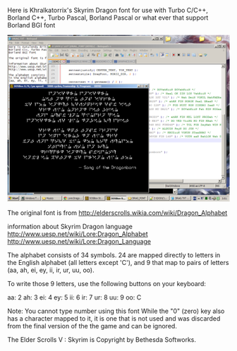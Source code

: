 Here is Khralkatorrix's Skyrim Dragon font for use with Turbo C/C++,
Borland C++, Turbo Pascal, Borland Pascal or what ever that support
Borland BGI font

![Screenshot](SCREEN.PNG)

The original font is from http://elderscrolls.wikia.com/wiki/Dragon_Alphabet

information about Skyrim Dragon language
http://www.uesp.net/wiki/Lore:Dragon_Alphabet
http://www.uesp.net/wiki/Lore:Dragon_Language

The alphabet consists of 34 symbols. 24 are mapped directly to letters
in the English alphabet (all letters except 'C'), and 9 that map to pairs of letters
(aa, ah, ei, ey, ii, ir,  ur, uu, oo).

To write those 9 letters, use the following buttons on your keyboard:

aa: 2
ah: 3
ei: 4
ey: 5
ii: 6
ir: 7
ur: 8
uu: 9
oo: C

Note: You cannot type number using this font
While the "0" (zero) key also has a character mapped to it,
it is one that is not used and was discarded from the final version of the the game
and can be ignored.

The Elder Scrolls V : Skyrim is Copyright by Bethesda Softworks.
